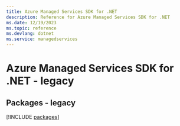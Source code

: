 ```yaml
---
title: Azure Managed Services SDK for .NET
description: Reference for Azure Managed Services SDK for .NET
ms.date: 12/19/2023
ms.topic: reference
ms.devlang: dotnet
ms.service: managedservices
---
```

# Azure Managed Services SDK for .NET - legacy
## Packages - legacy
[!INCLUDE [packages](managed-services-index.md)]
